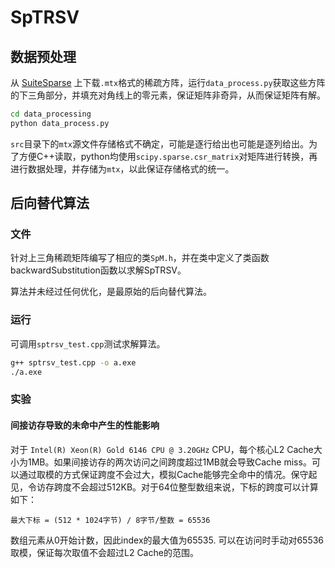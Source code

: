 # SpTRSV

## 数据预处理

从 [SuiteSparse](https://sparse.tamu.edu/) 上下载`.mtx`格式的稀疏方阵，运行`data_process.py`获取这些方阵的下三角部分，并填充对角线上的零元素，保证矩阵非奇异，从而保证矩阵有解。

```bash
cd data_processing
python data_process.py
```

`src`目录下的`mtx`源文件存储格式不确定，可能是逐行给出也可能是逐列给出。为了方便C++读取，python均使用`scipy.sparse.csr_matrix`对矩阵进行转换，再进行数据处理，并存储为`mtx`，以此保证存储格式的统一。

## 后向替代算法

### 文件
针对上三角稀疏矩阵编写了相应的类`SpM.h`，并在类中定义了类函数backwardSubstitution函数以求解SpTRSV。

算法并未经过任何优化，是最原始的后向替代算法。

### 运行
可调用`sptrsv_test.cpp`测试求解算法。

```bash
g++ sptrsv_test.cpp -o a.exe
./a.exe
```

### 实验

#### 间接访存导致的未命中产生的性能影响

对于 `Intel(R) Xeon(R) Gold 6146 CPU @ 3.20GHz` CPU，每个核心L2 Cache大小为1MB。如果间接访存的两次访问之间跨度超过1MB就会导致Cache miss。可以通过取模的方式保证跨度不会过大，模拟Cache能够完全命中的情况。保守起见，令访存跨度不会超过512KB。对于64位整型数组来说，下标的跨度可以计算如下：

```
最大下标 = (512 * 1024字节) / 8字节/整数 = 65536
```

数组元素从0开始计数，因此index的最大值为65535. 可以在访问时手动对65536取模，保证每次取值不会超过L2 Cache的范围。